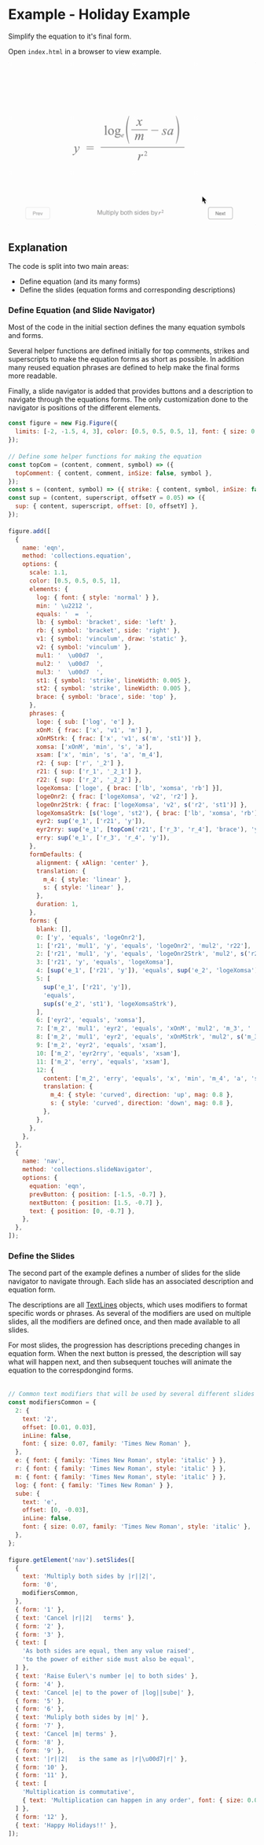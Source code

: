 # Example - Holiday Example

Simplify the equation to it's final form.

Open `index.html` in a browser to view example.

![](./example.gif)

## Explanation

The code is split into two main areas:

* Define equation (and its many forms)
* Define the slides (equation forms and corresponding descriptions)

### Define Equation (and Slide Navigator)

Most of the code in the initial section defines the many equation symbols and forms.

Several helper functions are defined initially for top comments, strikes and superscripts to make the equation forms as short as possible. In addition many reused equation phrases are defined to help make the final forms more readable.

Finally, a slide navigator is added that provides buttons and a description to navigate through the equations forms. The only customization done to the navigator is positions of the different elements.

```js
const figure = new Fig.Figure({
  limits: [-2, -1.5, 4, 3], color: [0.5, 0.5, 0.5, 1], font: { size: 0.1 },
});

// Define some helper functions for making the equation
const topCom = (content, comment, symbol) => ({
  topComment: { content, comment, inSize: false, symbol },
});
const s = (content, symbol) => ({ strike: { content, symbol, inSize: false } });
const sup = (content, superscript, offsetY = 0.05) => ({
  sup: { content, superscript, offset: [0, offsetY] },
});

figure.add([
  {
    name: 'eqn',
    method: 'collections.equation',
    options: {
      scale: 1.1,
      color: [0.5, 0.5, 0.5, 1],
      elements: {
        log: { font: { style: 'normal' } },
        min: ' \u2212 ',
        equals: '  =  ',
        lb: { symbol: 'bracket', side: 'left' },
        rb: { symbol: 'bracket', side: 'right' },
        v1: { symbol: 'vinculum', draw: 'static' },
        v2: { symbol: 'vinculum' },
        mul1: '  \u00d7  ',
        mul2: '  \u00d7  ',
        mul3: '  \u00d7  ',
        st1: { symbol: 'strike', lineWidth: 0.005 },
        st2: { symbol: 'strike', lineWidth: 0.005 },
        brace: { symbol: 'brace', side: 'top' },
      },
      phrases: {
        loge: { sub: ['log', 'e'] },
        xOnM: { frac: ['x', 'v1', 'm'] },
        xOnMStrk: { frac: ['x', 'v1', s('m', 'st1')] },
        xomsa: ['xOnM', 'min', 's', 'a'],
        xsam: ['x', 'min', 's', 'a', 'm_4'],
        r2: { sup: ['r', '_2'] },
        r21: { sup: ['r_1', '_2_1'] },
        r22: { sup: ['r_2', '_2_2'] },
        logeXomsa: ['loge', { brac: ['lb', 'xomsa', 'rb'] }],
        logeOnr2: { frac: ['logeXomsa', 'v2', 'r2'] },
        logeOnr2Strk: { frac: ['logeXomsa', 'v2', s('r2', 'st1')] },
        logeXomsaStrk: [s('loge', 'st2'), { brac: ['lb', 'xomsa', 'rb'] }],
        eyr2: sup('e_1', ['r21', 'y']),
        eyr2rry: sup('e_1', [topCom('r21', ['r_3', 'r_4'], 'brace'), 'y']),
        erry: sup('e_1', ['r_3', 'r_4', 'y']),
      },
      formDefaults: {
        alignment: { xAlign: 'center' },
        translation: {
          m_4: { style: 'linear' },
          s: { style: 'linear' },
        },
        duration: 1,
      },
      forms: {
        blank: [],
        0: ['y', 'equals', 'logeOnr2'],
        1: ['r21', 'mul1', 'y', 'equals', 'logeOnr2', 'mul2', 'r22'],
        2: ['r21', 'mul1', 'y', 'equals', 'logeOnr2Strk', 'mul2', s('r22', 'st2')],
        3: ['r21', 'y', 'equals', 'logeXomsa'],
        4: [sup('e_1', ['r21', 'y']), 'equals', sup('e_2', 'logeXomsa')],
        5: [
          sup('e_1', ['r21', 'y']),
          'equals',
          sup(s('e_2', 'st1'), 'logeXomsaStrk'),
        ],
        6: ['eyr2', 'equals', 'xomsa'],
        7: ['m_2', 'mul1', 'eyr2', 'equals', 'xOnM', 'mul2', 'm_3', '   ', 'min', '   ', 's', 'a', 'mul3', 'm_4'],
        8: ['m_2', 'mul1', 'eyr2', 'equals', 'xOnMStrk', 'mul2', s('m_3', 'st2'), '   ', 'min', '   ', 's', 'a', 'mul3', 'm_4'],
        9: ['m_2', 'eyr2', 'equals', 'xsam'],
        10: ['m_2', 'eyr2rry', 'equals', 'xsam'],
        11: ['m_2', 'erry', 'equals', 'xsam'],
        12: {
          content: ['m_2', 'erry', 'equals', 'x', 'min', 'm_4', 'a', 's'],
          translation: {
            m_4: { style: 'curved', direction: 'up', mag: 0.8 },
            s: { style: 'curved', direction: 'down', mag: 0.8 },
          },
        },
      },
    },
  },
  {
    name: 'nav',
    method: 'collections.slideNavigator',
    options: {
      equation: 'eqn',
      prevButton: { position: [-1.5, -0.7] },
      nextButton: { position: [1.5, -0.7] },
      text: { position: [0, -0.7] },
    },
  },
]);
```


### Define the Slides

The second part of the example defines a number of slides for the slide navigator to navigate through. Each slide has an associated description and equation form.

The descriptions are all [TextLines](https://airladon.github.io/FigureOne/api/#obj_textlines) objects, which uses modifiers to format specific words or phrases. As several of the modifiers are used on multiple slides, all the modifiers are defined once, and then made available to all slides.

For most slides, the progression has descriptions preceding changes in equation form. When the next button is pressed, the description will say what will happen next, and then subsequent touches will animate the equation to the correspdongind forms.

```js

// Common text modifiers that will be used by several different slides
const modifiersCommon = {
  2: {
    text: '2',
    offset: [0.01, 0.03],
    inLine: false,
    font: { size: 0.07, family: 'Times New Roman' },
  },
  e: { font: { family: 'Times New Roman', style: 'italic' } },
  r: { font: { family: 'Times New Roman', style: 'italic' } },
  m: { font: { family: 'Times New Roman', style: 'italic' } },
  log: { font: { family: 'Times New Roman' } },
  sube: {
    text: 'e',
    offset: [0, -0.03],
    inLine: false,
    font: { size: 0.07, family: 'Times New Roman', style: 'italic' },
  },
};

figure.getElement('nav').setSlides([
  {
    text: 'Multiply both sides by |r||2|',
    form: '0',
    modifiersCommon,
  },
  { form: '1' },
  { text: 'Cancel |r||2|   terms' },
  { form: '2' },
  { form: '3' },
  { text: [
    'As both sides are equal, then any value raised',
    'to the power of either side must also be equal',
  ] },
  { text: 'Raise Euler\'s number |e| to both sides' },
  { form: '4' },
  { text: 'Cancel |e| to the power of |log||sube|' },
  { form: '5' },
  { form: '6' },
  { text: 'Muliply both sides by |m|' },
  { form: '7' },
  { text: 'Cancel |m| terms' },
  { form: '8' },
  { form: '9' },
  { text: '|r||2|   is the same as |r|\u00d7|r|' },
  { form: '10' },
  { form: '11' },
  { text: [
    'Multiplication is commutative',
    { text: 'Multiplication can happen in any order', font: { size: 0.06 } },
  ] },
  { form: '12' },
  { text: 'Happy Holidays!!' },
]);
```